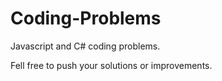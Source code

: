 # Coding-Problems

Javascript and C# coding problems.

Fell free to push your solutions or improvements.
